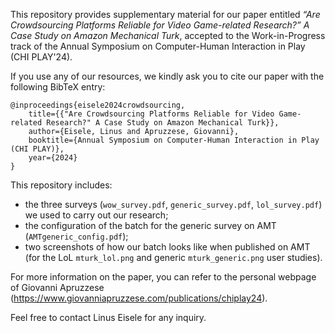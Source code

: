 This repository provides supplementary material for our paper entitled _“Are Crowdsourcing Platforms Reliable for Video Game-related Research?” A Case Study on Amazon Mechanical Turk_, accepted to the Work-in-Progress track of the Annual Symposium on Computer-Human Interaction in Play (CHI PLAY'24).

If you use any of our resources, we kindly ask you to cite our paper with the following BibTeX entry:
```
@inproceedings{eisele2024crowdsourcing,
    title={{"Are Crowdsourcing Platforms Reliable for Video Game-related Research?" A Case Study on Amazon Mechanical Turk}},
    author={Eisele, Linus and Apruzzese, Giovanni},
    booktitle={Annual Symposium on Computer-Human Interaction in Play (CHI PLAY)},
    year={2024}
}
```

This repository includes:

* the three surveys (``wow_survey.pdf``, ``generic_survey.pdf``, ``lol_survey.pdf``) we used to carry out our research;
* the configuration of the batch for the generic survey on AMT (``AMTgeneric_config.pdf``);
* two screenshots of how our batch looks like when published on AMT (for the LoL ``mturk_lol.png`` and generic ``mturk_generic.png`` user studies).

For more information on the paper, you can refer to the personal webpage of Giovanni Apruzzese (https://www.giovanniapruzzese.com/publications/chiplay24).

Feel free to contact Linus Eisele for any inquiry.

